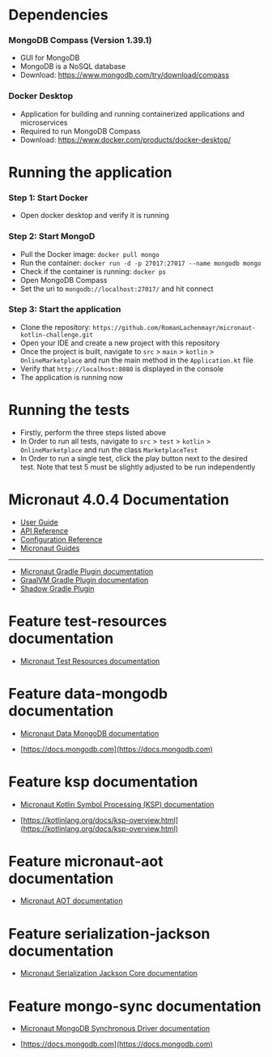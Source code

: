 # Dependencies
### MongoDB Compass (Version 1.39.1)
- GUI for MongoDB
- MongoDB is a NoSQL database
- Download: https://www.mongodb.com/try/download/compass

### Docker Desktop
- Application for building and running containerized applications and microservices
- Required to run MongoDB Compass
- Download: https://www.docker.com/products/docker-desktop/

# Running the application
### Step 1: Start Docker
- Open docker desktop and verify it is running

### Step 2: Start MongoD
- Pull the Docker image: `docker pull mongo`
- Run the container: `docker run -d -p 27017:27017 --name mongodb mongo`
- Check if the container is running: `docker ps`
- Open MongoDB Compass
- Set the uri to `mongodb://localhost:27017/` and hit connect

### Step 3: Start the application
- Clone the repository: `https://github.com/RomanLachenmayr/micronaut-kotlin-challenge.git`
- Open your IDE and create a new project with this repository 
- Once the project is built, navigate to `src` > `main` > `kotlin` > `OnlineMarketplace` and run the main method in the `Application.kt` file
- Verify that `http://localhost:8080` is displayed in the console
- The application is running now

# Running the tests 
- Firstly, perform the three steps listed above
- In Order to run all tests, navigate to `src` > `test` > `kotlin` > `OnlineMarketplace` and run the class `MarketplaceTest`
- In Order to run a single test, click the play button next to the desired test. Note that test 5 must be slightly adjusted to be run independently


# Micronaut 4.0.4 Documentation

- [User Guide](https://docs.micronaut.io/4.0.4/guide/index.html)
- [API Reference](https://docs.micronaut.io/4.0.4/api/index.html)
- [Configuration Reference](https://docs.micronaut.io/4.0.4/guide/configurationreference.html)
- [Micronaut Guides](https://guides.micronaut.io/index.html)
---

- [Micronaut Gradle Plugin documentation](https://micronaut-projects.github.io/micronaut-gradle-plugin/latest/)
- [GraalVM Gradle Plugin documentation](https://graalvm.github.io/native-build-tools/latest/gradle-plugin.html)
- [Shadow Gradle Plugin](https://plugins.gradle.org/plugin/com.github.johnrengelman.shadow)
# Feature test-resources documentation

- [Micronaut Test Resources documentation](https://micronaut-projects.github.io/micronaut-test-resources/latest/guide/)


# Feature data-mongodb documentation

- [Micronaut Data MongoDB documentation](https://micronaut-projects.github.io/micronaut-data/latest/guide/#mongo)

- [https://docs.mongodb.com](https://docs.mongodb.com)


# Feature ksp documentation

- [Micronaut Kotlin Symbol Processing (KSP) documentation](https://docs.micronaut.io/latest/guide/#kotlin)

- [https://kotlinlang.org/docs/ksp-overview.html](https://kotlinlang.org/docs/ksp-overview.html)


# Feature micronaut-aot documentation

- [Micronaut AOT documentation](https://micronaut-projects.github.io/micronaut-aot/latest/guide/)


# Feature serialization-jackson documentation

- [Micronaut Serialization Jackson Core documentation](https://micronaut-projects.github.io/micronaut-serialization/latest/guide/)


# Feature mongo-sync documentation

- [Micronaut MongoDB Synchronous Driver documentation](https://micronaut-projects.github.io/micronaut-mongodb/latest/guide/index.html)

- [https://docs.mongodb.com](https://docs.mongodb.com)


